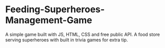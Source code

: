 # Feeding-Superheroes-Management-Game
A simple game built with JS, HTML, CSS and free public API. A food store serving superheroes with built in trivia games for extra tip.
